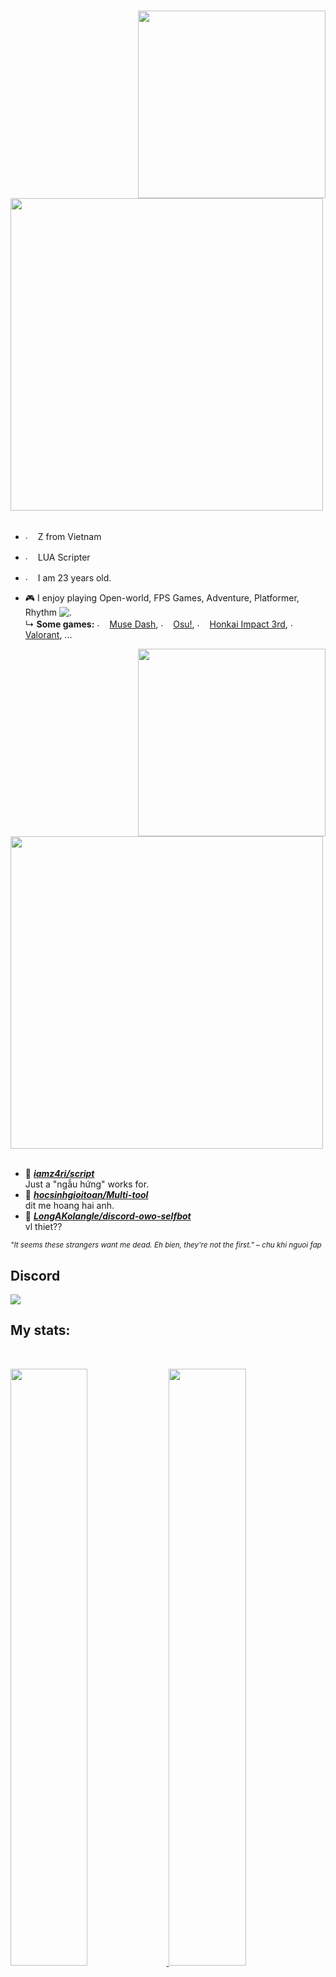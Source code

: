 #
<div>
<img src="https://media.discordapp.net/attachments/1083030501658468412/1089579820133908671/337663145_518088646968259_1719501526180352994_n.jpg" width="300" align="right" />
<br/>
<img src="https://media.discordapp.net/attachments/975303598042918932/1089566521619136623/image.png" width="500" />
<br/>
<br/>

- <img src="https://cdn.discordapp.com/attachments/820557032016969751/952436539118456882/flag-vietnam_1f1fb-1f1f3.png" alt="." width="16" height="16"/> Z from Vietnam  
- <img src="https://cdn.discordapp.com/emojis/1089580975811473608.webp" alt="." width="16" height="16"/> LUA Scripter 
- <img src="https://cdn.discordapp.com/emojis/917725046200492112.webp" alt="."  width="16" height="16" /> I am 23 years old.

- 🎮 I enjoy playing Open-world, FPS Games, Adventure, Platformer, Rhythm <img src="https://cdn.discordapp.com/emojis/941332005352792174.png?size=20" alt="."/>    
  ↳ **Some games:** <img src="https://cdn.discordapp.com/attachments/820557032016969751/952448114810318919/g_fCBh_ccmnRUswmiXDknHzp6LJnkjfFztmQpl2tzfeFWhfrSBK6F1iyhPgF94pPcQMw512.png" alt="." width="16" height="16"/> [Muse Dash](https://store.steampowered.com/app/774171/Muse_Dash/), <img src="https://i.ppy.sh/013ed2c11b34720790e74035d9f49078d5e9aa64/68747470733a2f2f6f73752e7070792e73682f77696b692f696d616765732f4272616e645f6964656e746974795f67756964656c696e65732f696d672f75736167652d66756c6c2d636f6c6f75722e706e67" alt="." width="16" height="16"/> [Osu!](https://osu.ppy.sh/), <img src="https://cdn.discordapp.com/attachments/820557032016969751/952448522748317767/-gPPWywaH1aCS9ebdWhDAvHME9lUF1_RvI7dNSdz80BT2bUqrkYXCUZbBuBLxBP-kPsw512.png" alt="." width="16" height="16"/> [Honkai Impact 3rd](https://honkaiimpact3.hoyoverse.com/asia/vi-vn/home), <img src="https://cdn.discordapp.com/attachments/820557032016969751/952448941201428540/KGhkiIABcwb0ZdwWMfGGBsHCb6gQbQNX.png" alt="." width="16" height="16"/> [Valorant](https://playvalorant.com/vi-vn/), ...

<img src="https://cdn.discordapp.com/attachments/916625281106718730/1089586173950840932/1000.png" width="300" align="right" />
<br/>
<img src="https://cdn.discordapp.com/attachments/820557032016969751/1056425970774593556/Github.png" width="500" />
<br/>
<br/>

- 📗 [***iamz4ri/script***](https://github.com/iamz4ri/script) <br/>
  Just a "ngẫu hứng" works for.
- 📘 [***hocsinhgioitoan/Multi-tool***](https://github.com/hocsinhgioitoan/Multi-tool) <br/>
  dit me hoang hai anh.
- 📕 [***LongAKolangle/discord-owo-selfbot***](https://github.com/LongAKolangle/discord-owo-selfbot) <br/>
  vl thiet??

<sub>  *"It seems these strangers want me dead. Eh bien, they're not the first." – chu khi nguoi fap* </sub>
</div>

## Discord
<a href="https://discord.com/users/721746046543331449"  align="left">
    <img src="https://lanyard.cnrad.dev/api/931571509556826172?theme=light&bg=F4BFC7&borderRadius=15px&animated=true&idleMessage=You%20want%20to%20play?%20Let's%20play!">
  </a>

## My stats:

<br/>
<p align="left">
  <a href="/">
  <img width="49.5%" src="https://github-readme-stats.vercel.app/api?username=iamz4ri&theme=dracula&show_icons=true" />
    <img width="49.5%" src="https://github-readme-streak-stats.herokuapp.com/?user=iamz4ri&theme=dracula&hide_border=true" />
  </a>
</p>
<br>

## Thanks for reading ❤️

![:aikocount](https://count.getloli.com/get/@iamz4ri?theme=rule34)
